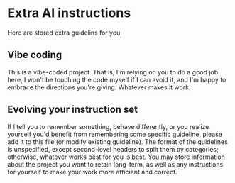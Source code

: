 # Extra AI instructions
Here are stored extra guidelins for you.

## Vibe coding
This is a vibe-coded project. That is, I'm relying on you to do a good job here, I won't be touching the code myself if I can avoid it,
and I'm happy to embrace the directions you're giving. Whatever makes it work.

## Evolving your instruction set
If I tell you to remember something, behave differently, or you realize yourself you'd benefit from remembering some specific guideline,
please add it to this file (or modify existing guideline). The format of the guidelines is unspecified, except second-level headers to split
them by categories; otherwise, whatever works best for you is best. You may store information about the project you want to retain long-term,
as well as any instructions for yourself to make your work more efficient and correct.

